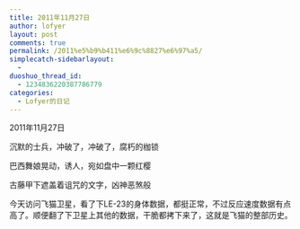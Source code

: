 ```yaml
---
title: 2011年11月27日
author: lofyer
layout: post
comments: true
permalink: /2011%e5%b9%b411%e6%9c%8827%e6%97%a5/
simplecatch-sidebarlayout:
  - 
duoshuo_thread_id:
  - 1234836220387786779
categories:
  - Lofyer的日记
---
```

2011年11月27日

沉默的士兵，冲破了，冲破了，腐朽的枷锁

巴西舞娘晃动，诱人，宛如盘中一颗红樱

古藤甲下遮盖着诅咒的文字，凶神恶煞般

今天访问飞猫卫星，看了下LE-23的身体数据，都挺正常，不过反应速度数据有点高了。顺便翻了下卫星上其他的数据，干脆都拷下来了，这就是飞猫的整部历史。